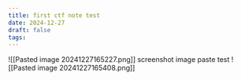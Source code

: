 ```yaml
---
title: first ctf note test
date: 2024-12-27
draft: false
tags:
---
```

![[Pasted image 20241227165227.png]]
screenshot image paste test
![[Pasted image 20241227165408.png]]